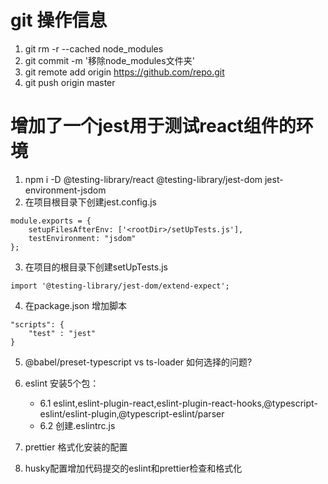 # git 操作信息  
1. git rm -r --cached node_modules  
2. git commit -m '移除node_modules文件夹'  
3. git remote add origin https://github.com/repo.git  
4. git push origin master  

# 增加了一个jest用于测试react组件的环境
1. npm i -D @testing-library/react @testing-library/jest-dom jest-environment-jsdom
2. 在项目根目录下创建jest.config.js  
```
module.exports = {
    setupFilesAfterEnv: ['<rootDir>/setUpTests.js'],
    testEnvironment: "jsdom"
};
```
3. 在项目的根目录下创建setUpTests.js  
```
import '@testing-library/jest-dom/extend-expect';
```
4. 在package.json 增加脚本  
```
"scripts": {
    "test" : "jest"
}
```

5. @babel/preset-typescript vs ts-loader 如何选择的问题?

6. eslint 安装5个包：
    - 6.1 eslint,eslint-plugin-react,eslint-plugin-react-hooks,@typescript-eslint/eslint-plugin,@typescript-eslint/parser
    - 6.2 创建.eslintrc.js

7. prettier 格式化安装的配置

8. husky配置增加代码提交的eslint和prettier检查和格式化